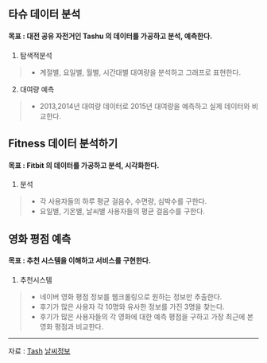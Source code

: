## 타슈 데이터 분석
#### 목표 : 대전 공유 자전거인 Tashu 의 데이터를 가공하고 분석, 예측한다.
1) 탐색적분석
> - 계절별, 요일별, 월별, 시간대별 대여량을 분석하고 그래프로 표현한다.

2) 대여량 예측
> - 2013,2014년 대여량 데이터로 2015년 대여량을 예측하고 실제 데이터와 비교한다.

## Fitness 데이터 분석하기
#### 목표 : Fitbit 의 데이터를 가공하고 분석, 시각화한다.
1) 분석
> - 각 사용자들의 하루 평균 걸음수, 수면량, 심박수를 구한다.
> - 요일별, 기온별, 날씨별 사용자들의 평균 걸음수를 구한다.

## 영화 평점 예측
#### 목표 : 추천 시스템을 이해하고 서비스를 구현한다.
1) 추천시스템
> - 네이버 영화 평점 정보를 웹크롤링으로 원하는 정보만 추출한다.
> - 후기가 많은 사용자 각 10명와 유사한 정보를 가진 3명을 찾는다.
> - 후기가 많은 사용자들의 각 영화에 대한 예측 평점을 구하고 가장 최근에 본 영화 평점과 비교한다.

* * *
자료 : [Tash](https://www.data.go.kr/dataset/15020075/fileData.do) [날씨정보](https://data.kma.go.kr/cmmn/main.do)